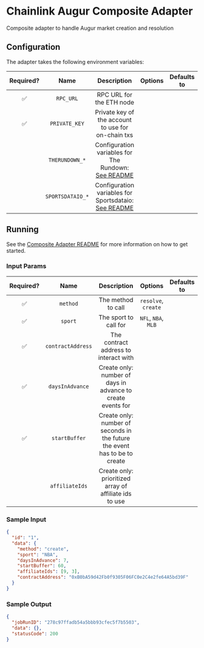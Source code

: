 # Chainlink Augur Composite Adapter

Composite adapter to handle Augur market creation and resolution

## Configuration

The adapter takes the following environment variables:

| Required? |       Name       |                                         Description                                          | Options | Defaults to |
| :-------: | :--------------: | :------------------------------------------------------------------------------------------: | :-----: | :---------: |
|    ✅     |    `RPC_URL`     |                                   RPC URL for the ETH node                                   |         |             |
|    ✅     |  `PRIVATE_KEY`   |                      Private key of the account to use for on-chain txs                      |         |             |
|           |  `THERUNDOWN_*`  |  Configuration variables for The Rundown: [See README](../../sources/therundown/README.md)   |         |             |
|           | `SPORTSDATAIO_*` | Configuration variables for Sportsdataio: [See README](../../sources/sportsdataio/README.md) |         |             |

## Running

See the [Composite Adapter README](../README.md) for more information on how to get started.

### Input Params

| Required? |       Name        |                                Description                                 |       Options       | Defaults to |
| :-------: | :---------------: | :------------------------------------------------------------------------: | :-----------------: | :---------: |
|    ✅     |     `method`      |                             The method to call                             | `resolve`, `create` |             |
|    ✅     |      `sport`      |                           The sport to call for                            | `NFL`, `NBA`, `MLB` |             |
|    ✅     | `contractAddress` |                   The contract address to interact with                    |                     |             |
|    ✅     |  `daysInAdvance`  |        Create only: number of days in advance to create events for         |                     |             |
|    ✅     |   `startBuffer`   | Create only: number of seconds in the future the event has to be to create |                     |             |
|           |  `affiliateIds`   |           Create only: prioritized array of affiliate ids to use           |                     |             |

### Sample Input

```json
{
  "id": "1",
  "data": {
    "method": "create",
    "sport": "NBA",
    "daysInAdvance": 7,
    "startBuffer": 60,
    "affiliateIds": [9, 3],
    "contractAddress": "0xB0bA59d42Fb0f9305F06FC0e2C4e2fe64A5bd39F"
  }
}
```

### Sample Output

```json
{
  "jobRunID": "278c97ffadb54a5bbb93cfec5f7b5503",
  "data": {},
  "statusCode": 200
}
```
